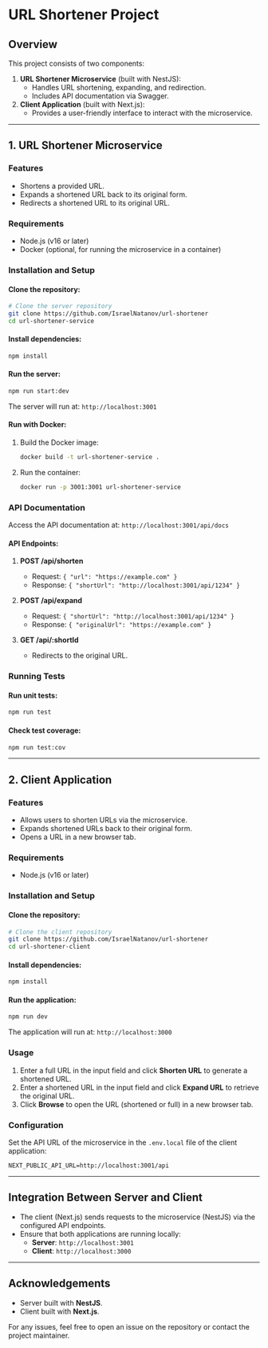 # URL Shortener Project

## Overview
This project consists of two components:
1. **URL Shortener Microservice** (built with NestJS):
   - Handles URL shortening, expanding, and redirection.
   - Includes API documentation via Swagger.
2. **Client Application** (built with Next.js):
   - Provides a user-friendly interface to interact with the microservice.

---

## 1. URL Shortener Microservice

### Features
- Shortens a provided URL.
- Expands a shortened URL back to its original form.
- Redirects a shortened URL to its original URL.

### Requirements
- Node.js (v16 or later)
- Docker (optional, for running the microservice in a container)

### Installation and Setup

#### Clone the repository:
```bash
# Clone the server repository
git clone https://github.com/IsraelNatanov/url-shortener
cd url-shortener-service
```

#### Install dependencies:
```bash
npm install
```

#### Run the server:
```bash
npm run start:dev
```
The server will run at: `http://localhost:3001`

#### Run with Docker:
1. Build the Docker image:
   ```bash
   docker build -t url-shortener-service .
   ```
2. Run the container:
   ```bash
   docker run -p 3001:3001 url-shortener-service
   ```

### API Documentation
Access the API documentation at: `http://localhost:3001/api/docs`

#### API Endpoints:
1. **POST /api/shorten**
   - Request: `{ "url": "https://example.com" }`
   - Response: `{ "shortUrl": "http://localhost:3001/api/1234" }`

2. **POST /api/expand**
   - Request: `{ "shortUrl": "http://localhost:3001/api/1234" }`
   - Response: `{ "originalUrl": "https://example.com" }`

3. **GET /api/:shortId**
   - Redirects to the original URL.

### Running Tests
#### Run unit tests:
```bash
npm run test
```
#### Check test coverage:
```bash
npm run test:cov
```

---

## 2. Client Application

### Features
- Allows users to shorten URLs via the microservice.
- Expands shortened URLs back to their original form.
- Opens a URL in a new browser tab.

### Requirements
- Node.js (v16 or later)

### Installation and Setup

#### Clone the repository:
```bash
# Clone the client repository
git clone https://github.com/IsraelNatanov/url-shortener
cd url-shortener-client
```

#### Install dependencies:
```bash
npm install
```

#### Run the application:
```bash
npm run dev
```
The application will run at: `http://localhost:3000`

### Usage
1. Enter a full URL in the input field and click **Shorten URL** to generate a shortened URL.
2. Enter a shortened URL in the input field and click **Expand URL** to retrieve the original URL.
3. Click **Browse** to open the URL (shortened or full) in a new browser tab.

### Configuration
Set the API URL of the microservice in the `.env.local` file of the client application:
```env
NEXT_PUBLIC_API_URL=http://localhost:3001/api
```

---

## Integration Between Server and Client
- The client (Next.js) sends requests to the microservice (NestJS) via the configured API endpoints.
- Ensure that both applications are running locally:
  - **Server**: `http://localhost:3001`
  - **Client**: `http://localhost:3000`

---

## Acknowledgements
- Server built with **NestJS**.
- Client built with **Next.js**.

For any issues, feel free to open an issue on the repository or contact the project maintainer.
